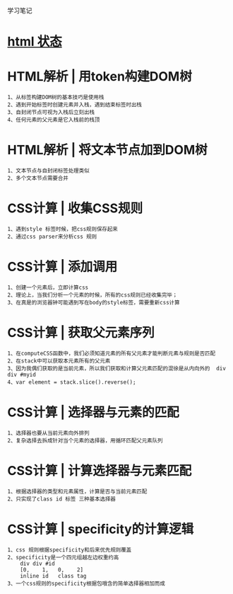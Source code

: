 学习笔记


# [html 状态](https://html.spec.whatwg.org/multipage/)

# HTML解析 | 用token构建DOM树

    1、从标签构建DOM树的基本技巧是使用栈
    2、遇到开始标签时创建元素并入栈，遇到结束标签时出栈
    3、自封闭节点可视为入栈后立刻出栈
    4、任何元素的父元素是它入栈前的栈顶

# HTML解析 | 将文本节点加到DOM树
    1、文本节点与自封闭标签处理类似
    2、多个文本节点需要合并

# CSS计算 | 收集CSS规则

    1、遇到style 标签时候，把css规则保存起来
    2、通过css parser来分析css 规则

# CSS计算 | 添加调用
    1、创建一个元素后，立即计算css
    2、理论上，当我们分析一个元素的时候，所有的css规则已经收集完毕；
    3、在真是的浏览器钟可能遇到写在body的style标签，需要重新css计算
# CSS计算 | 获取父元素序列
    1、在computeCSS函数中，我们必须知道元素的所有父元素才能判断元素与规则是否匹配
    2、在stack中可以获取本元素所有的父元素
    3、因为我偶们获取的是当前元素，所以我们获取和计算父元素匹配的混徐是从内向外的  div div #myid
    4、var element = stack.slice().reverse();

# CSS计算 | 选择器与元素的匹配
    1、选择器也要从当前元素向外排列
    2、复杂选择去拆成针对当个元素的选择器，用循环匹配父元素队列
# CSS计算 | 计算选择器与元素匹配
    1、根据选择器的类型和元素属性，计算是否与当前元素匹配
    2、只实现了class id 标签 三种基本选择器

# CSS计算 | specificity的计算逻辑
    1、css 规则根据specificity和后来优先规则覆盖
    2、specificity是一个四元组越左边权重约高
        div div #id
        [0,    1,   0,    2]
        inline id   class tag
    3、一个css规则的specificity根据包哦含的简单选择器相加而成